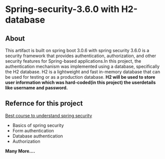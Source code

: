 # Spring-security-3.6.0 with H2-database

## About
This artifact is built on spring boot 3.0.6 with spring security 3.6.0 is a security framework that provides authentication, authorization, and other security features for Spring-based applications.In this project, the authentication mechanism was implemented using a database, specifically the H2 database. H2 is a lightweight and fast in-memory database that can be used for testing or as a production database. **H2 will be used to store user information which was hard-coded(in this project) the userdetails like username and password.**

## Refernce for this project
[Best course to understand spring security](https://www.udemy.com/course/spring-boot-and-spring-framework-tutorial-for-beginners/)
* Basics of spring security
* Form authentication
* Database authentication
* Authorization

**Many More....**
